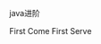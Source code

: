 java进阶
<!-- 1.线程池原理
2.jvm内存分配，创建对象时，内存分配情况。。






# 线程池
- 概念：
    - 先建立一个线程池，已经创建一定数量的空闲线程；
    - 当子任务需要创建一个线程时，直接从线程池中获取空闲线程（对应选取空闲的门），执行任务；
    - 任务完成后，将线程归还到线程池中，重归空闲；
    - 其余任务亦是如此；
    - 最后整个任务结束后，销毁所有线程，关闭线程池。 -->First Come First Serve